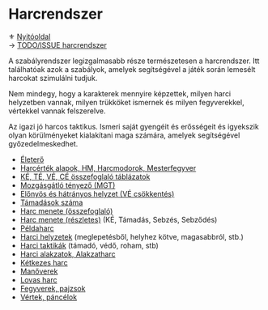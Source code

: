 # Harcrendszer

⚜️ [Nyitóoldal](start.md)\
→ [TODO/ISSUE harcrendszer](https://github.com/kaktusztea/km100/wiki/ISSUE.TODO.harcrendszer)

A szabályrendszer legizgalmasabb része természetesen a harcrendszer. Itt találhatóak azok a szabályok, amelyek segítségével a játék során lemesélt harcokat szimulálni tudjuk.

Nem mindegy, hogy a karakterek mennyire képzettek, milyen harci helyzetben vannak, milyen trükköket ismernek és milyen fegyverekkel, vértekkel vannak felszerelve.

Az igazi jó harcos taktikus. Ismeri saját gyengéit és erősségeit és igyekszik olyan körülményeket kialakítani maga számára, amelyek segítségével győzedelmeskedhet.

- [Életerő](061_eletero.md)
- [Harcérték alapok, HM, Harcmodorok, Mesterfegyver](062_01_harcertekek_elemei.md)
- [KÉ, TÉ, VÉ, CÉ összefoglaló táblázatok](062_02_ke_te_ve_ce.md)
- [Mozgásgátló tényező (MGT)](063_01_mgt.md)
- [Előnyös és hátrányos helyzet (VÉ csökkentés)](063_02_elonyos_hatranyos_helyzet.md)
- [Támadások száma](063_03_tamadasok_szama.md)
- [Harc menete (összefoglaló)](064_01_02_harc_menete_osszefoglalas.md)
- [Harc menete (részletes)](064_01_02_harc_menete_reszletes.md) (KÉ, Támadás, Sebzés, Sebződés)
- [Példaharc](064_02_peldaharc.md)
- [Harci helyzetek](065_01_harci_helyzetek.md) (meglepetésből, helyhez kötve, magasabbról, stb.)
- [Harci taktikák](065_02_harci_taktikak.md) (támadó, védő, roham, stb)
- [Harci alakzatok, Alakzatharc](065_03_harci_alakzatok.md)
- [Kétkezes harc](065_04_ketkezes_harc.md)
- [Manőverek](065_05_manoverek.md)
- [Lovas harc](066_harc_lohartol.md)
- [Fegyverek, pajzsok](067_fegyverek.md)
- [Vértek, páncélok](068_vertek_pancelok.md)